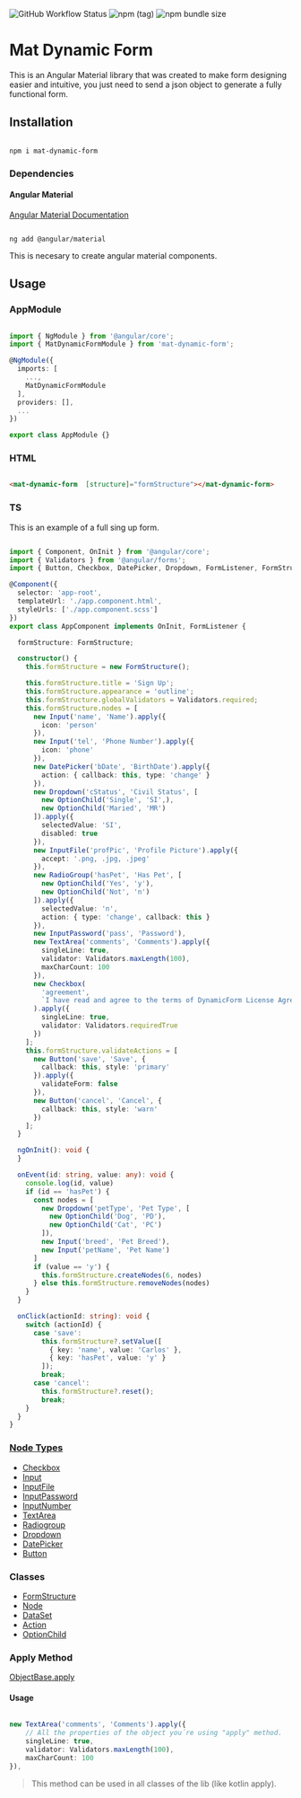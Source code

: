 ![GitHub Workflow Status](https://img.shields.io/github/workflow/status/Charlieras262/DynamicFrom/Node.js%20CI) ![npm (tag)](https://img.shields.io/npm/v/mat-dynamic-form/latest) ![npm bundle size](https://img.shields.io/bundlephobia/min/mat-dynamic-form)  
# Mat Dynamic Form

  

This is an Angular Material library that was created to make form designing easier and intuitive, you just need to send a json object to generate a fully functional form.

  

## Installation

```

npm i mat-dynamic-form

```

  

### Dependencies <a id="dependencies"></id>

  

#### Angular Material

[Angular Material Documentation](https://material.angular.io/guide/getting-started)

```

ng add @angular/material

```

This is necesary to create angular material components.


## Usage

  

### AppModule

```typescript

import { NgModule } from '@angular/core';
import { MatDynamicFormModule } from 'mat-dynamic-form';

@NgModule({
  imports: [
    ...,
    MatDynamicFormModule
  ],
  providers: [],
  ...
})

export class AppModule {}

```


### HTML

```html

<mat-dynamic-form  [structure]="formStructure"></mat-dynamic-form>

```

### TS

This is an example of a full sing up form.

```typescript

import { Component, OnInit } from '@angular/core';
import { Validators } from '@angular/forms';
import { Button, Checkbox, DatePicker, Dropdown, FormListener, FormStructure, Input, InputFile, InputPassword, OptionChild, RadioGroup, TextArea } from 'mat-dynamic-form';

@Component({
  selector: 'app-root',
  templateUrl: './app.component.html',
  styleUrls: ['./app.component.scss']
})
export class AppComponent implements OnInit, FormListener {

  formStructure: FormStructure;

  constructor() {
    this.formStructure = new FormStructure();

    this.formStructure.title = 'Sign Up';
    this.formStructure.appearance = 'outline';
    this.formStructure.globalValidators = Validators.required;
    this.formStructure.nodes = [
      new Input('name', 'Name').apply({
        icon: 'person'
      }),
      new Input('tel', 'Phone Number').apply({
        icon: 'phone'
      }),
      new DatePicker('bDate', 'BirthDate').apply({
        action: { callback: this, type: 'change' }
      }),
      new Dropdown('cStatus', 'Civil Status', [
        new OptionChild('Single', 'SI',),
        new OptionChild('Maried', 'MR')
      ]).apply({
        selectedValue: 'SI',
        disabled: true
      }),
      new InputFile('profPic', 'Profile Picture').apply({
        accept: '.png, .jpg, .jpeg'
      }),
      new RadioGroup('hasPet', 'Has Pet', [
        new OptionChild('Yes', 'y'),
        new OptionChild('Not', 'n')
      ]).apply({
        selectedValue: 'n',
        action: { type: 'change', callback: this }
      }),
      new InputPassword('pass', 'Password'),
      new TextArea('comments', 'Comments').apply({
        singleLine: true,
        validator: Validators.maxLength(100),
        maxCharCount: 100
      }),
      new Checkbox(
        'agreement',
        `I have read and agree to the terms of DynamicForm License Agreement, <strong><a href='https://www.google.com'>Read the license here.<a </strong>`
      ).apply({
        singleLine: true,
        validator: Validators.requiredTrue
      })
    ];
    this.formStructure.validateActions = [
      new Button('save', 'Save', {
        callback: this, style: 'primary'
      }).apply({
        validateForm: false
      }),
      new Button('cancel', 'Cancel', {
        callback: this, style: 'warn'
      })
    ];
  }

  ngOnInit(): void {
  }

  onEvent(id: string, value: any): void {
    console.log(id, value)
    if (id == 'hasPet') {
      const nodes = [
        new Dropdown('petType', 'Pet Type', [
          new OptionChild('Dog', 'PD'),
          new OptionChild('Cat', 'PC')
        ]),
        new Input('breed', 'Pet Breed'),
        new Input('petName', 'Pet Name')
      ]
      if (value == 'y') {
        this.formStructure.createNodes(6, nodes)
      } else this.formStructure.removeNodes(nodes)
    }
  }

  onClick(actionId: string): void {
    switch (actionId) {
      case 'save':
        this.formStructure?.setValue([
          { key: 'name', value: 'Carlos' },
          { key: 'hasPet', value: 'y' }
        ]);
        break;
      case 'cancel':
        this.formStructure?.reset();
        break;
    }
  }
}

```

### [Node Types](https://github.com/Charlieras262/DynamicFrom/blob/9df0525bd140aff183a0507571e1ed63088ce484/projects/mat-dynamic-form/src/lib/models/Node.ts#L10)

* [Checkbox](https://github.com/Charlieras262/DynamicFrom/blob/9df0525bd140aff183a0507571e1ed63088ce484/projects/mat-dynamic-form/src/lib/models/Node.ts#L66)
* [Input](https://github.com/Charlieras262/DynamicFrom/blob/9df0525bd140aff183a0507571e1ed63088ce484/projects/mat-dynamic-form/src/lib/models/Node.ts#L75)
* [InputFile](https://github.com/Charlieras262/DynamicFrom/blob/9df0525bd140aff183a0507571e1ed63088ce484/projects/mat-dynamic-form/src/lib/models/Node.ts#L88)
* [InputPassword](https://github.com/Charlieras262/DynamicFrom/blob/9df0525bd140aff183a0507571e1ed63088ce484/projects/mat-dynamic-form/src/lib/models/Node.ts#L99)
* [InputNumber](https://github.com/Charlieras262/DynamicFrom/blob/9df0525bd140aff183a0507571e1ed63088ce484/projects/mat-dynamic-form/src/lib/models/Node.ts#L114)
* [TextArea](https://github.com/Charlieras262/DynamicFrom/blob/9df0525bd140aff183a0507571e1ed63088ce484/projects/mat-dynamic-form/src/lib/models/Node.ts#L107)
* [Radiogroup](https://github.com/Charlieras262/DynamicFrom/blob/9df0525bd140aff183a0507571e1ed63088ce484/projects/mat-dynamic-form/src/lib/models/Node.ts#L121)
* [Dropdown](https://github.com/Charlieras262/DynamicFrom/blob/9df0525bd140aff183a0507571e1ed63088ce484/projects/mat-dynamic-form/src/lib/models/Node.ts#L129)
* [DatePicker](https://github.com/Charlieras262/DynamicFrom/blob/9df0525bd140aff183a0507571e1ed63088ce484/projects/mat-dynamic-form/src/lib/models/Node.ts#L137)
* [Button](https://github.com/Charlieras262/DynamicFrom/blob/9df0525bd140aff183a0507571e1ed63088ce484/projects/mat-dynamic-form/src/lib/models/Node.ts#L147)

### Classes

* [FormStructure](https://github.com/Charlieras262/DynamicFrom/blob/main/projects/mat-dynamic-form/src/lib/models/FormStructure.ts)
* [Node](https://github.com/Charlieras262/DynamicFrom/blob/main/projects/mat-dynamic-form/src/lib/models/Node.ts)
* [DataSet](https://github.com/Charlieras262/DynamicFrom/blob/main/projects/mat-dynamic-form/src/lib/models/DataSet.ts)
* [Action](https://github.com/Charlieras262/DynamicFrom/blob/main/projects/mat-dynamic-form/src/lib/models/Action.ts)
* [OptionChild](https://github.com/Charlieras262/DynamicFrom/blob/main/projects/mat-dynamic-form/src/lib/models/OptionChild.ts)

### Apply Method
[ObjectBase.apply](https://github.com/Charlieras262/DynamicFrom/blob/9df0525bd140aff183a0507571e1ed63088ce484/projects/mat-dynamic-form/src/lib/models/base/ObjectBase.ts#L2)
#### Usage

```typescript

new TextArea('comments', 'Comments').apply({
	// All the properties of the object you´re using "apply" method.
	singleLine: true, 
	validator: Validators.maxLength(100), 
	maxCharCount: 100 
}),

```
> This method can be used in all classes of the lib (like kotlin apply).